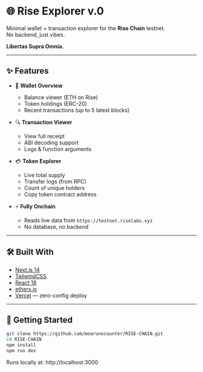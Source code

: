 # 🌐 Rise Explorer v.0

Minimal wallet + transaction explorer for the **Rise Chain** testnet.  
No backend, just vibes.

**Libertas Supra Omnia.**
</div>

---

## ✨ Features

- 🧠 **Wallet Overview**  
  - Balance viewer (ETH on Rise)  
  - Token holdings (ERC-20)  
  - Recent transactions (up to 5 latest blocks)  

- 🔍 **Transaction Viewer**  
  - View full receipt  
  - ABI decoding support  
  - Logs & function arguments  

- 💳 **Token Explorer**  
  - Live total supply  
  - Transfer logs (from RPC)  
  - Count of unique holders  
  - Copy token contract address  

- ⚡ **Fully Onchain**  
  - Reads live data from `https://testnet.riselabs.xyz`  
  - No database, no backend  

---

## 🛠️ Built With

- [Next.js 14](https://nextjs.org/)  
- [TailwindCSS](https://tailwindcss.com/)  
- [React 18](https://reactjs.org/)  
- [ethers.js](https://docs.ethers.org/)  
- [Vercel](https://vercel.com/) — zero-config deploy  

---

## 🚀 Getting Started

```bash
git clone https://github.com/moarunocounter/RISE-CHAIN.git
cd RISE-CHAIN
npm install
npm run dev
```

Runs locally at: http://localhost:3000
